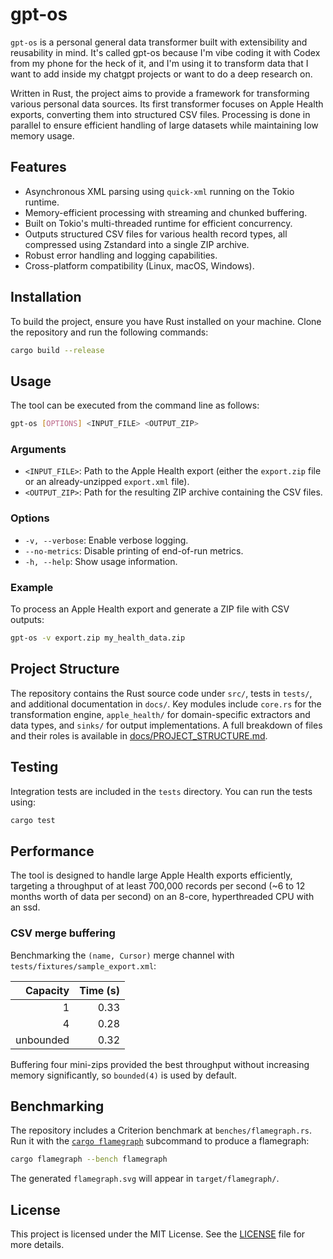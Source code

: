 # gpt-os

`gpt-os` is a personal general data transformer built with extensibility and reusability in mind. It's called gpt-os because I'm vibe coding it with Codex from my phone for the heck of it, and I'm using it to transform data that I want to add inside my chatgpt projects or want to do a deep research on.

Written in Rust, the project aims to provide a framework for transforming various personal data sources. Its first transformer focuses on Apple Health exports, converting them into structured CSV files. Processing is done in parallel to ensure efficient handling of large datasets while maintaining low memory usage.

## Features

- Asynchronous XML parsing using `quick-xml` running on the Tokio runtime.
- Memory-efficient processing with streaming and chunked buffering.
- Built on Tokio's multi-threaded runtime for efficient concurrency.
- Outputs structured CSV files for various health record types, all compressed using Zstandard into a single ZIP archive.
- Robust error handling and logging capabilities.
- Cross-platform compatibility (Linux, macOS, Windows).

## Installation

To build the project, ensure you have Rust installed on your machine. Clone the repository and run the following commands:

```bash
cargo build --release
```

## Usage

The tool can be executed from the command line as follows:

```bash
gpt-os [OPTIONS] <INPUT_FILE> <OUTPUT_ZIP>
```

### Arguments

- `<INPUT_FILE>`: Path to the Apple Health export (either the `export.zip` file or an already-unzipped `export.xml` file).
- `<OUTPUT_ZIP>`: Path for the resulting ZIP archive containing the CSV files.

### Options

- `-v, --verbose`: Enable verbose logging.
- `--no-metrics`: Disable printing of end-of-run metrics.
- `-h, --help`: Show usage information.

### Example

To process an Apple Health export and generate a ZIP file with CSV outputs:

```bash
gpt-os -v export.zip my_health_data.zip
```

## Project Structure

The repository contains the Rust source code under `src/`, tests in `tests/`, and
additional documentation in `docs/`. Key modules include `core.rs` for the
transformation engine, `apple_health/` for domain-specific extractors and data
types, and `sinks/` for output implementations. A full breakdown of files and
their roles is available in [docs/PROJECT_STRUCTURE.md](docs/PROJECT_STRUCTURE.md).

## Testing

Integration tests are included in the `tests` directory. You can run the tests using:

```bash
cargo test
```

## Performance

The tool is designed to handle large Apple Health exports efficiently, targeting a throughput of at least 700,000 records per second (~6 to 12 months worth of data per second) on an 8-core, hyperthreaded CPU with an ssd.

### CSV merge buffering

Benchmarking the `(name, Cursor)` merge channel with `tests/fixtures/sample_export.xml`:

| Capacity | Time (s) |
|---------:|---------:|
| 1        | 0.33     |
| 4        | 0.28     |
| unbounded | 0.32   |

Buffering four mini-zips provided the best throughput without increasing memory significantly, so `bounded(4)` is used by default.

## Benchmarking

The repository includes a Criterion benchmark at `benches/flamegraph.rs`.
Run it with the [`cargo flamegraph`](https://github.com/ferrous-systems/flamegraph) subcommand to produce a flamegraph:

```bash
cargo flamegraph --bench flamegraph
```

The generated `flamegraph.svg` will appear in `target/flamegraph/`.

## License

This project is licensed under the MIT License. See the [LICENSE](LICENSE) file for more details.
